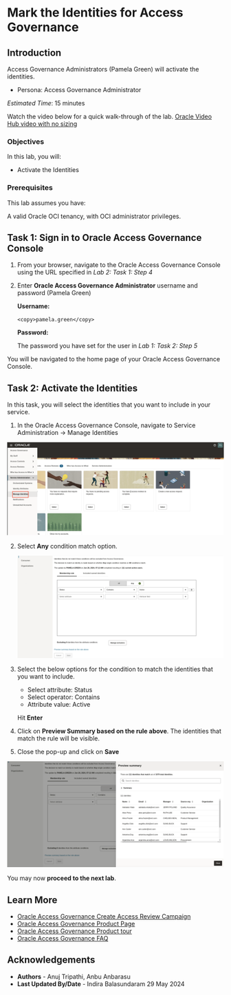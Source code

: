 # Mark the Identities for Access Governance

## Introduction

Access Governance Administrators (Pamela Green) will activate the identities.

* Persona: Access Governance Administrator

*Estimated Time*: 15 minutes

Watch the video below for a quick walk-through of the lab.
[Oracle Video Hub video with no sizing](videohub:1_ml4wxlqu)

### Objectives

In this lab, you will:

* Activate the Identities

### Prerequisites

This lab assumes you have:

A valid Oracle OCI tenancy, with OCI administrator privileges.

## Task 1: Sign in to Oracle Access Governance Console

1. From your browser, navigate to the Oracle Access Governance Console using the URL specified in *Lab 2: Task 1: Step 4*


2. Enter **Oracle Access Governance Administrator** username and password (Pamela Green)

    **Username:**
    ```
    <copy>pamela.green</copy>
    ```

    **Password:**
    
    The password you have set for the user in *Lab 1: Task 2: Step 5*


  You will be navigated to the home page of your Oracle Access Governance Console.


## Task 2: Activate the Identities

In this task, you will select the identities that you want to include in your service.

1. In the Oracle Access Governance Console, navigate to Service Administration -> Manage Identities

  ![Navigate Manage Identities](images/navigate-to-manage-identities.png)

2. Select **Any** condition match option.

   ![Manage Identities page](images/selec-any-condition.png)

3. Select the below options for the condition to match the identities that you want to include.

      * Select attribute: Status
      * Select operator: Contains
      * Attribute value: Active

    Hit **Enter**

4. Click on **Preview Summary based on the rule above**. The identities that match the rule will be visible.

5. Close the pop-up and click on **Save**

  ![Manage Identities page](images/preview-identities-user.png)

  You may now **proceed to the next lab**.

## Learn More

* [Oracle Access Governance Create Access Review Campaign](https://docs.oracle.com/en/cloud/paas/access-governance/pdapg/index.html)
* [Oracle Access Governance Product Page](https://www.oracle.com/security/cloud-security/access-governance/)
* [Oracle Access Governance Product tour](https://www.oracle.com/webfolder/s/quicktours/paas/pt-sec-access-governance/index.html)
* [Oracle Access Governance FAQ](https://www.oracle.com/security/cloud-security/access-governance/faq/)

## Acknowledgements

* **Authors** - Anuj Tripathi, Anbu Anbarasu
* **Last Updated By/Date** - Indira Balasundaram 29 May 2024
